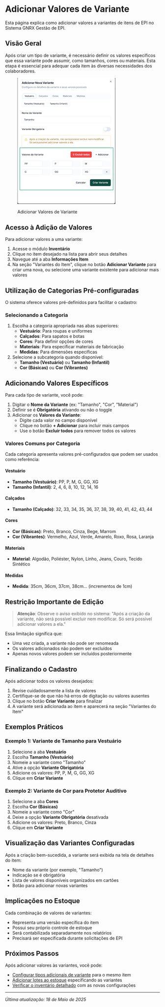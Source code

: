 # Adicionar Valores de Variante

Esta página explica como adicionar valores a variantes de itens de EPI no Sistema GNRX Gestão de EPI.

## Visão Geral

Após criar um tipo de variante, é necessário definir os valores específicos que essa variante pode assumir, como tamanhos, cores ou materiais. Esta etapa é essencial para adequar cada item às diversas necessidades dos colaboradores.

<figure><img src="../../.gitbook/assets/image (35).png" alt="" width="319"><figcaption><p>Adicionar Valores de Variante</p></figcaption></figure>

## Acesso à Adição de Valores

Para adicionar valores a uma variante:

1. Acesse o módulo **Inventário**
2. Clique no item desejado na lista para abrir seus detalhes
3. Navegue até a aba **Informações Item**
4. Na seção "Variantes do Item", clique no botão **Adicionar Variante** para criar uma nova, ou selecione uma variante existente para adicionar mais valores

## Utilização de Categorias Pré-configuradas

O sistema oferece valores pré-definidos para facilitar o cadastro:

### Selecionando a Categoria

1. Escolha a categoria apropriada nas abas superiores:
   * **Vestuário**: Para roupas e uniformes
   * **Calçados**: Para sapatos e botas
   * **Cores**: Para definir opções de cores
   * **Materiais**: Para especificar materiais de fabricação
   * **Medidas**: Para dimensões específicas
2. Selecione a subcategoria quando disponível:
   * **Tamanho (Vestuário)** ou **Tamanho (Infantil)**
   * **Cor (Básicas)** ou **Cor (Vibrantes)**

## Adicionando Valores Específicos

Para cada tipo de variante, você pode:

1. Digitar o **Nome da Variante** (ex: "Tamanho", "Cor", "Material")
2. Definir se é **Obrigatória** ativando ou não o toggle
3. Adicionar os **Valores da Variante**:
   * Digite cada valor no campo disponível
   * Clique no botão **+ Adicionar** para incluir mais campos
   * Use o botão **Excluir todos** para remover todos os valores

### Valores Comuns por Categoria

Cada categoria apresenta valores pré-configurados que podem ser usados como referência:

#### Vestuário

* **Tamanho (Vestuário)**: PP, P, M, G, GG, XG
* **Tamanho (Infantil)**: 2, 4, 6, 8, 10, 12, 14, 16

#### Calçados

* **Tamanho (Calçado)**: 32, 33, 34, 35, 36, 37, 38, 39, 40, 41, 42, 43, 44

#### Cores

* **Cor (Básicas)**: Preto, Branco, Cinza, Bege, Marrom
* **Cor (Vibrantes)**: Vermelho, Azul, Verde, Amarelo, Roxo, Rosa, Laranja

#### Materiais

* **Material**: Algodão, Poliéster, Nylon, Linho, Jeans, Couro, Tecido Sintético

#### Medidas

* **Medida**: 35cm, 36cm, 37cm, 38cm... (incrementos de 1cm)

## Restrição Importante de Edição

> **Atenção**: Observe o aviso exibido no sistema: "Após a criação da variante, não será possível excluir nem modificar. Só será possível adicionar valores a ela."

Essa limitação significa que:

* Uma vez criada, a variante não pode ser renomeada
* Os valores adicionados não podem ser excluídos
* Apenas novos valores podem ser incluídos posteriormente

## Finalizando o Cadastro

Após adicionar todos os valores desejados:

1. Revise cuidadosamente a lista de valores
2. Certifique-se de que não há erros de digitação ou valores ausentes
3. Clique no botão **Criar Variante** para finalizar
4. A variante será adicionada ao item e aparecerá na seção "Variantes do Item"

## Exemplos Práticos

### Exemplo 1: Variante de Tamanho para Vestuário

1. Selecione a aba **Vestuário**
2. Escolha **Tamanho (Vestuário)**
3. Nomeie a variante como "Tamanho"
4. Ative a opção **Variante Obrigatória**
5. Adicione os valores: PP, P, M, G, GG, XG
6. Clique em **Criar Variante**

### Exemplo 2: Variante de Cor para Protetor Auditivo

1. Selecione a aba **Cores**
2. Escolha **Cor (Básicas)**
3. Nomeie a variante como "Cor"
4. Deixe a opção **Variante Obrigatória** desativada
5. Adicione os valores: Preto, Branco, Cinza
6. Clique em **Criar Variante**

## Visualização das Variantes Configuradas

Após a criação bem-sucedida, a variante será exibida na tela de detalhes do item:

* Nome da variante (por exemplo, "Tamanho")
* Indicação se é obrigatória
* Lista de valores disponíveis organizados em cartões
* Botão para adicionar novas variantes

## Implicações no Estoque

Cada combinação de valores de variantes:

* Representa uma versão específica do item
* Possui seu próprio controle de estoque
* Será contabilizada separadamente nos relatórios
* Precisará ser especificada durante solicitações de EPI

## Próximos Passos

Após adicionar valores às variantes, você pode:

* [Configurar tipos adicionais de variante](configurar-tipos-variante.md) para o mesmo item
* [Adicionar lotes ao estoque](../lotes/adicionar-lote.md) especificando as variantes
* [Verificar o inventário detalhado](../relatorios/estoque-atual.md) com as novas configurações

***

_Última atualização: 18 de Maio de 2025_
